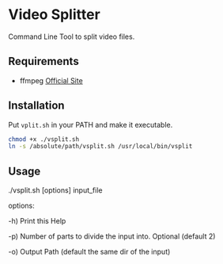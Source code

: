 # Video Splitter

Command Line Tool to split video files.

## Requirements

- ffmpeg [Official Site](https://www.ffmpeg.org)

## Installation

Put `vplit.sh` in your PATH and make it executable.

```bash
chmod +x ./vsplit.sh
ln -s /absolute/path/vsplit.sh /usr/local/bin/vsplit
```

## Usage

./vsplit.sh [options] input_file

options:

-h) Print this Help

-p) Number of parts to divide the input into. Optional (default 2)

-o) Output Path (default the same dir of the input)

